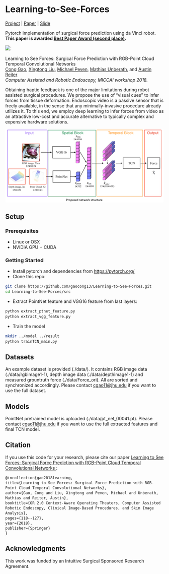 # Learning-to-See-Forces
[Project](http://www.cs.jhu.edu/~gaoc/learningtoseeforces.html) | [Paper](https://arxiv.org/pdf/1808.00057.pdf) | 
[Slide](http://www.cs.jhu.edu/~gaoc/files/CARE2018_Learning_to_See_Forces.pdf)

Pytorch implementation of surgical force prediction using da Vinci robot. **This paper is awarded [Best Paper Award (second place)](http://www.cs.jhu.edu/~gaoc/images/care_bestpaper.jpg).**

![](imgs/force_pred.gif)

Learning to See Forces: Surgical Force Prediction with RGB-Point Cloud Temporal Convolutional Networks  
[Cong Gao](http://www.cs.jhu.edu/~gaoc/), [Xingtong Liu](http://www.cs.jhu.edu/~xingtongl/), [Michael Peven](https://malonecenter.jhu.edu/people/students/#), [Mathias Unberath](https://mathiasunberath.github.io/), and [Austin Reiter](https://www.cs.jhu.edu/~areiter/JHU/Home.html)   
*Computer Assisted and Robotic Endoscopy, MICCAI workshop 2018.*

Obtaining haptic feedback is one of the major limitations during robot assisted surgical procedures. We propose the use of “visual cues” to infer forces from tissue deformation. Endoscopic video is a passive sensor that is freely available, in the sense that any minimally-invasive procedure already utilizes it. To this end, we employ deep learning to infer forces from video as an attractive low-cost and accurate alternative to typically complex and expensive hardware solutions.

<img src="imgs/network.png" width="900px"/>

## Setup

### Prerequisites
- Linux or OSX
- NVIDIA GPU + CUDA

### Getting Started
- Install pytorch and dependencies from https://pytorch.org/
- Clone this repo:
```bash
git clone https://github.com/gaocong13/Learning-to-See-Forces.git
cd Learning-to-See-Forces/src
```
- Extract PointNet feature and VGG16 feature from last layers:
```bash
python extract_ptnet_feature.py
python extract_vgg_feature.py
```
- Train the model
```bash
mkdir ../model ../result
python trainTCN_main.py
```

## Datasets
An example dataset is provided (./data/). It contains RGB image data (./data/rgbimage1-1), depth image data (./data/depthimage1-1) and measured grountruth force (./data/Force_ori). All are sorted and synchronized accordingly. Please contact [cgao11@jhu.edu](cgao11@jhu.edu) if you want to use the full dataset.

## Models
PointNet pretrained model is uploaded (./data/pt_net_00041.pt). Please contact [cgao11@jhu.edu](cgao11@jhu.edu) if you want to use the full extracted features and final TCN model.

## Citation
If you use this code for your research, please cite our paper <a href="https://arxiv.org/pdf/1808.00057.pdf">Learning to See Forces: Surgical Force Prediction with RGB-Point Cloud Temporal Convolutional Networks </a>:

```
@incollection{gao2018learning,
title={Learning to See Forces: Surgical Force Prediction with RGB-Point Cloud Temporal Convolutional Networks},
author={Gao, Cong and Liu, Xingtong and Peven, Michael and Unberath, Mathias and Reiter, Austin},
booktitle={OR 2.0 Context-Aware Operating Theaters, Computer Assisted Robotic Endoscopy, Clinical Image-Based Procedures, and Skin Image Analysis},
pages={118--127},
year={2018},
publisher={Springer}
}
```

## Acknowledgments
This work was funded by an Intuitive Surgical Sponsored Research Agreement.
